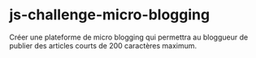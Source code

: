 # js-challenge-micro-blogging
Créer une plateforme de micro blogging qui permettra au bloggueur de publier des articles courts de 200 caractères maximum.
